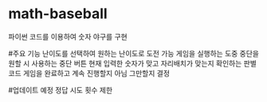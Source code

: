 # math-baseball

파이썬 코드를 이용하여 숫자 야구를 구현

#주요 기능
난이도를 선택하여 원하는 난이도로 도전 가능
게임을 실행하는 도중 중단을 원할 시 사용하는 중단 버튼
현재 입력한 숫자가 맞고 자리배치가 맞는지 확인하는 판별 코드
게임을 완료하고 계속 진행할지 아님 그만할지 결정

#업데이트 예정
정답 시도 횟수 제한
